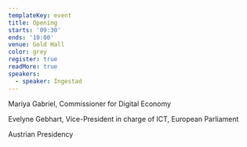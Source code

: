 ```yaml
---
templateKey: event
title: Opening
starts: '09:30'
ends: '10:00'
venue: Gold Hall
color: grey
register: true
readMore: true
speakers:
  - speaker: Ingestad
---
```


Mariya Gabriel, Commissioner for Digital Economy

Evelyne Gebhart, Vice-President in charge of ICT, European Parliament

Austrian Presidency
